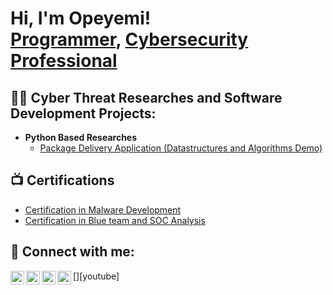 <h1>Hi, I'm Opeyemi! <br/><a href="https://github.com/joshmadakor1">Programmer</a>, <a href="https://www.linkedin.com/in/opeyemi-kadir-289887283/">Cybersecurity Professional</a> </h1>

<h2>👨‍💻 Cyber Threat Researches and Software Development Projects:</h2>

- <b>Python Based Researches</b>
  - [Package Delivery Application (Datastructures and Algorithms Demo)](https://github.com/joshmadakor1/Package-Delivery-Pathfinding-Algorithm)

<h2>📺 Certifications</h2>

- [Certification in Malware Development]()
- [Certification in Blue team and SOC Analysis]()

<h2> 🤳 Connect with me:</h2>

[<img align="left" alt="JoshMadakor | YouTube" width="22px" src="https://cdn.jsdelivr.net/npm/simple-icons@v3/icons/youtube.svg" />][youtube]
[<img align="left" alt="JoshMadakor | Twitter" width="22px" src="https://cdn.jsdelivr.net/npm/simple-icons@v3/icons/twitter.svg" />][twitter]
[<img align="left" alt="JoshMadakor | LinkedIn" width="22px" src="https://cdn.jsdelivr.net/npm/simple-icons@v3/icons/linkedin.svg" />][linkedin]
[<img align="left" alt="JoshMadakor | Instagram" width="22px" src="https://cdn.jsdelivr.net/npm/simple-icons@v3/icons/instagram.svg" />][instagram]

[twitter]: https://twitter.com/hopy16275398
[instagram]: https://www.instagram.com/unicorn.pattern/
[linkedin]: https://www.linkedin.com/in/opeyemi-kadir-289887283/

